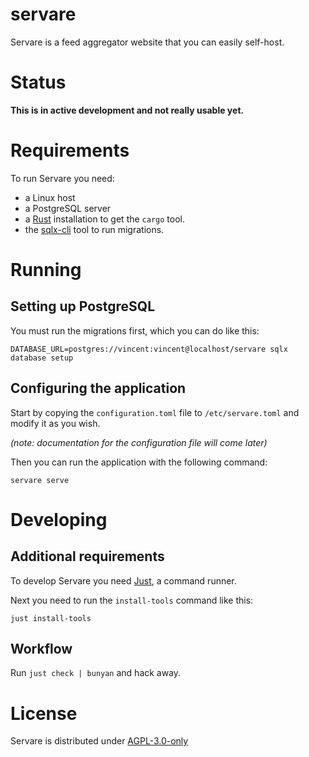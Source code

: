 # servare

Servare is a feed aggregator website that you can easily self-host.

# Status

**This is in active development and not really usable yet.**

# Requirements

To run Servare you need:
* a Linux host
* a PostgreSQL server
* a [Rust](https://rustup.rs) installation to get the `cargo` tool.
* the [sqlx-cli](https://crates.io/crates/sqlx-cli) tool to run migrations.

# Running

## Setting up PostgreSQL

You must run the migrations first, which you can do like this:
```
DATABASE_URL=postgres://vincent:vincent@localhost/servare sqlx database setup
```

## Configuring the application

Start by copying the `configuration.toml` file to `/etc/servare.toml` and modify it as you wish.

_(note: documentation for the configuration file will come later)_

Then you can run the application with the following command:
```
servare serve
```

# Developing

## Additional requirements

To develop Servare you need [Just](https://github.com/casey/just), a command runner.

Next you need to run the `install-tools` command like this:
```
just install-tools
```

## Workflow

Run `just check | bunyan` and hack away.

# License

Servare is distributed under [AGPL-3.0-only](/LICENSE)
